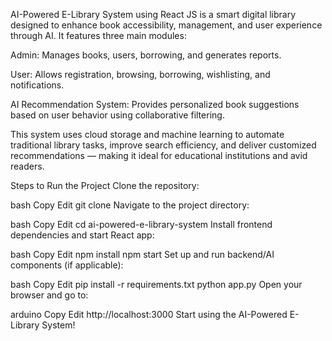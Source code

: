 AI-Powered E-Library System using React JS is a smart digital library designed to enhance book accessibility, management, and user experience through AI. It features three main modules:

Admin: Manages books, users, borrowing, and generates reports.

User: Allows registration, browsing, borrowing, wishlisting, and notifications.

AI Recommendation System: Provides personalized book suggestions based on user behavior using collaborative filtering.

This system uses cloud storage and machine learning to automate traditional library tasks, improve search efficiency, and deliver customized recommendations — making it ideal for educational institutions and avid readers.

Steps to Run the Project
Clone the repository:

bash
Copy
Edit
git clone <repository-url>
Navigate to the project directory:

bash
Copy
Edit
cd ai-powered-e-library-system
Install frontend dependencies and start React app:

bash
Copy
Edit
npm install
npm start
Set up and run backend/AI components (if applicable):

bash
Copy
Edit
pip install -r requirements.txt
python app.py
Open your browser and go to:

arduino
Copy
Edit
http://localhost:3000
Start using the AI-Powered E-Library System!
